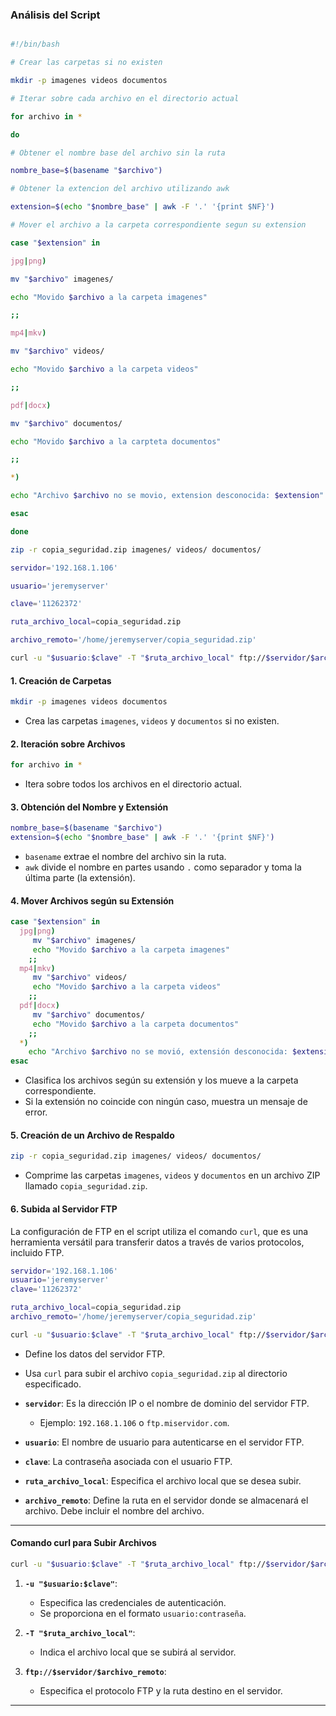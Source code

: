 ### Análisis del Script

```bash

#!/bin/bash

# Crear las carpetas si no existen

mkdir -p imagenes videos documentos

# Iterar sobre cada archivo en el directorio actual

for archivo in *

do

# Obtener el nombre base del archivo sin la ruta

nombre_base=$(basename "$archivo")

# Obtener la extencion del archivo utilizando awk

extension=$(echo "$nombre_base" | awk -F '.' '{print $NF}')

# Mover el archivo a la carpeta correspondiente segun su extension

case "$extension" in

jpg|png)

mv "$archivo" imagenes/

echo "Movido $archivo a la carpeta imagenes"

;;

mp4|mkv)

mv "$archivo" videos/

echo "Movido $archivo a la carpeta videos"

;;

pdf|docx)

mv "$archivo" documentos/

echo "Movido $archivo a la carpteta documentos"

;;

*)

echo "Archivo $archivo no se movio, extension desconocida: $extension"

esac

done

zip -r copia_seguridad.zip imagenes/ videos/ documentos/

servidor='192.168.1.106'

usuario='jeremyserver'

clave='11262372'

ruta_archivo_local=copia_seguridad.zip

archivo_remoto='/home/jeremyserver/copia_seguridad.zip'

curl -u "$usuario:$clave" -T "$ruta_archivo_local" ftp://$servidor/$archivo_remoto

```
#### 1. **Creación de Carpetas**

```bash
mkdir -p imagenes videos documentos
```

- Crea las carpetas `imagenes`, `videos` y `documentos` si no existen.

#### 2. **Iteración sobre Archivos**

```bash
for archivo in *
```

- Itera sobre todos los archivos en el directorio actual.

#### 3. **Obtención del Nombre y Extensión**

```bash
nombre_base=$(basename "$archivo")
extension=$(echo "$nombre_base" | awk -F '.' '{print $NF}')
```

- `basename` extrae el nombre del archivo sin la ruta.
- `awk` divide el nombre en partes usando `.` como separador y toma la última parte (la extensión).

#### 4. **Mover Archivos según su Extensión**

```bash
case "$extension" in
  jpg|png)
     mv "$archivo" imagenes/
     echo "Movido $archivo a la carpeta imagenes"
    ;;
  mp4|mkv)
     mv "$archivo" videos/
     echo "Movido $archivo a la carpeta videos"
    ;;
  pdf|docx)
     mv "$archivo" documentos/
     echo "Movido $archivo a la carpeta documentos"
    ;;
  *)
    echo "Archivo $archivo no se movió, extensión desconocida: $extension"
esac
```

- Clasifica los archivos según su extensión y los mueve a la carpeta correspondiente.
- Si la extensión no coincide con ningún caso, muestra un mensaje de error.

#### 5. **Creación de un Archivo de Respaldo**

```bash
zip -r copia_seguridad.zip imagenes/ videos/ documentos/
```

- Comprime las carpetas `imagenes`, `videos` y `documentos` en un archivo ZIP llamado `copia_seguridad.zip`.

#### 6. **Subida al Servidor FTP**

La configuración de FTP en el script utiliza el comando `curl`, que es una herramienta versátil para transferir datos a través de varios protocolos, incluido FTP.

```bash
servidor='192.168.1.106'
usuario='jeremyserver'
clave='11262372'

ruta_archivo_local=copia_seguridad.zip
archivo_remoto='/home/jeremyserver/copia_seguridad.zip'

curl -u "$usuario:$clave" -T "$ruta_archivo_local" ftp://$servidor/$archivo_remoto
```

- Define los datos del servidor FTP.
- Usa `curl` para subir el archivo `copia_seguridad.zip` al directorio especificado.

- **`servidor`**: Es la dirección IP o el nombre de dominio del servidor FTP.
    
    - Ejemplo: `192.168.1.106` o `ftp.miservidor.com`.
    
- **`usuario`**: El nombre de usuario para autenticarse en el servidor FTP.
    
- **`clave`**: La contraseña asociada con el usuario FTP.
    
- **`ruta_archivo_local`**: Especifica el archivo local que se desea subir.
    
- **`archivo_remoto`**: Define la ruta en el servidor donde se almacenará el archivo. Debe incluir el nombre del archivo.
    

---

#### **Comando curl para Subir Archivos**

```bash
curl -u "$usuario:$clave" -T "$ruta_archivo_local" ftp://$servidor/$archivo_remoto
```

1. **`-u "$usuario:$clave"`**:
    
    - Especifica las credenciales de autenticación.
    - Se proporciona en el formato `usuario:contraseña`.
    
1. **`-T "$ruta_archivo_local"`**:
    
    - Indica el archivo local que se subirá al servidor.
    
1. **`ftp://$servidor/$archivo_remoto`**:
    
    - Especifica el protocolo FTP y la ruta destino en el servidor.

---

